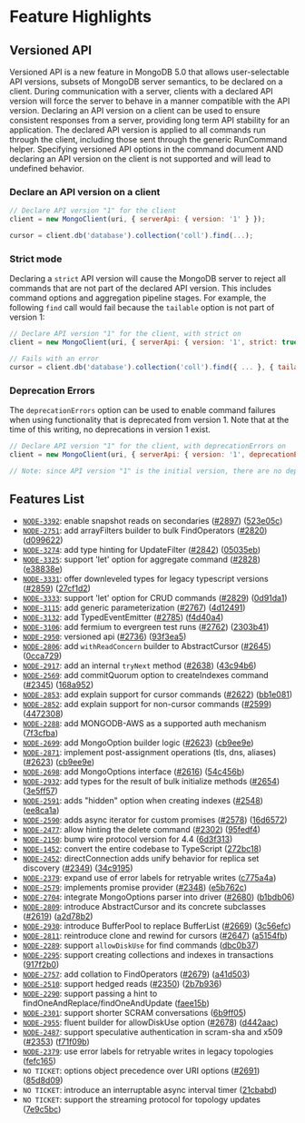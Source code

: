 # Feature Highlights

## Versioned API

Versioned API is a new feature in MongoDB 5.0 that allows user-selectable API versions, subsets of MongoDB server semantics, to be declared on a client.
During communication with a server, clients with a declared API version will force the server to behave in a manner compatible with the API version.
Declaring an API version on a client can be used to ensure consistent responses from a server, providing long term API stability for an application. The declared API version is applied to all commands run through the client, including those sent through the generic RunCommand helper.
Specifying versioned API options in the command document AND declaring an API version on the client is not supported and will lead to undefined behavior.

### Declare an API version on a client

```javascript
// Declare API version "1" for the client
client = new MongoClient(uri, { serverApi: { version: '1' } });

cursor = client.db('database').collection('coll').find(...);
```

### Strict mode

Declaring a `strict` API version will cause the MongoDB server to reject all commands that are not part of the declared API version. This includes command options and aggregation pipeline stages. For example, the following `find` call would fail because the `tailable` option is not part of version 1:

```javascript
// Declare API version "1" for the client, with strict on
client = new MongoClient(uri, { serverApi: { version: '1', strict: true } });

// Fails with an error
cursor = client.db('database').collection('coll').find({ ... }, { tailable: true });
```

### Deprecation Errors

The `deprecationErrors` option can be used to enable command failures when using functionality that is deprecated from version 1. Note that at the time of this writing, no deprecations in version 1 exist.

```javascript
// Declare API version "1" for the client, with deprecationErrors on
client = new MongoClient(uri, { serverApi: { version: '1', deprecationErrors: true } });

// Note: since API version "1" is the initial version, there are no deprecated commands to provide as an example yet.
```

## Features List

* [`NODE-3392`](https://jira.mongodb.org/browse/NODE-3392): enable snapshot reads on secondaries ([#2897](https://github.com/mongodb/node-mongodb-native/pull/2897)) ([523e05c](https://github.com/mongodb/node-mongodb-native/commit/523e05c3684dcf98c8bbfa4f0631092debd8a85c))
* [`NODE-2751`](https://jira.mongodb.org/browse/NODE-2751): add arrayFilters builder to bulk FindOperators ([#2820](https://github.com/mongodb/node-mongodb-native/issues/2820)) ([d099622](https://github.com/mongodb/node-mongodb-native/commit/d099622cdd1ba60d108b1b6a1b323dff847f99b5))
* [`NODE-3274`](https://jira.mongodb.org/browse/NODE-3274): add type hinting for UpdateFilter ([#2842](https://github.com/mongodb/node-mongodb-native/issues/2842)) ([05035eb](https://github.com/mongodb/node-mongodb-native/commit/05035eb2d7bdb0820181de5f86f0004cc77c1c00))
* [`NODE-3325`](https://jira.mongodb.org/browse/NODE-3325): support 'let' option for aggregate command ([#2828](https://github.com/mongodb/node-mongodb-native/issues/2828)) ([e38838e](https://github.com/mongodb/node-mongodb-native/commit/e38838e28d075126c8702de18247230d05965e11))
* [`NODE-3331`](https://jira.mongodb.org/browse/NODE-3331): offer downleveled types for legacy typescript versions ([#2859](https://github.com/mongodb/node-mongodb-native/issues/2859)) ([27cf1d2](https://github.com/mongodb/node-mongodb-native/commit/27cf1d241549c06fb69aee313176d87dcd13514a))
* [`NODE-3333`](https://jira.mongodb.org/browse/NODE-3333): support 'let' option for CRUD commands ([#2829](https://github.com/mongodb/node-mongodb-native/issues/2829)) ([0d91da1](https://github.com/mongodb/node-mongodb-native/commit/0d91da1b1388e6946ec991fee82f92647a199ece))
* [`NODE-3115`](https://jira.mongodb.org/browse/NODE-3115): add generic parameterization ([#2767](https://github.com/mongodb/node-mongodb-native/issues/2767)) ([4d12491](https://github.com/mongodb/node-mongodb-native/commit/4d12491a7ef12488bc9b4f0c5b8428d29d687132))
* [`NODE-3132`](https://jira.mongodb.org/browse/NODE-3132): add TypedEventEmitter ([#2785](https://github.com/mongodb/node-mongodb-native/issues/2785)) ([f4d40a4](https://github.com/mongodb/node-mongodb-native/commit/f4d40a4c2bf1ace188e624f5c7d5852d5395e00a))
* [`NODE-3106`](https://jira.mongodb.com/browse/NODE-3106): add fermium to evergreen test runs ([#2762](https://github.com/mongodb/node-mongodb-native/issues/2762)) ([2303b41](https://github.com/mongodb/node-mongodb-native/commit/2303b418b461b3c965f0c48f160d812153eba11e))
* [`NODE-2950`](https://jira.mongodb.com/browse/NODE-2950): versioned api ([#2736](https://github.com/mongodb/node-mongodb-native/issues/2736)) ([93f3ea5](https://github.com/mongodb/node-mongodb-native/commit/93f3ea5815bbd85b90745716f35849a59e8f8746))
* [`NODE-2806`](https://jira.mongodb.com/browse/NODE-2806): add `withReadConcern` builder to AbstractCursor ([#2645](https://github.com/mongodb/node-mongodb-native/issues/2645)) ([0cca729](https://github.com/mongodb/node-mongodb-native/commit/0cca729eb94ee942b775e14d57c44d57beda3fce))
* [`NODE-2917`](https://jira.mongodb.com/browse/NODE-2917): add an internal `tryNext` method ([#2638](https://github.com/mongodb/node-mongodb-native/issues/2638)) ([43c94b6](https://github.com/mongodb/node-mongodb-native/commit/43c94b6d40824c6cfa531d6ee9ac6b307e4cbcc6))
* [`NODE-2569`](https://jira.mongodb.com/browse/NODE-2569): add commitQuorum option to createIndexes command ([#2345](https://github.com/mongodb/node-mongodb-native/pull/2345)) ([168a952](https://github.com/mongodb/node-mongodb-native/commit/168a952f60787f325b202c539a664b9e14451b65))
* [`NODE-2853`](https://jira.mongodb.com/browse/NODE-2853): add explain support for cursor commands  ([#2622](https://github.com/mongodb/node-mongodb-native/issues/2622)) ([bb1e081](https://github.com/mongodb/node-mongodb-native/commit/bb1e081e366612e0872d3c5ec0fadbb61e202ad6))
* [`NODE-2852`](https://jira.mongodb.com/browse/NODE-2852): add explain support for non-cursor commands ([#2599](https://github.com/mongodb/node-mongodb-native/issues/2599)) ([4472308](https://github.com/mongodb/node-mongodb-native/commit/447230826cd764e2b766d3178d4fa369f8a4ebc4))
* [`NODE-2288`](https://jira.mongodb.com/browse/NODE-2288): add MONGODB-AWS as a supported auth mechanism ([7f3cfba](https://github.com/mongodb/node-mongodb-native/commit/7f3cfbac15f537aa2ca9da145063f10c61390406))
* [`NODE-2699`](https://jira.mongodb.com/browse/NODE-2699): add MongoOption builder logic ([#2623](https://github.com/mongodb/node-mongodb-native/issues/2623)) ([cb9ee9e](https://github.com/mongodb/node-mongodb-native/commit/cb9ee9e6175a6654c3c300801884e4a3c3a653ac))
* [`NODE-2871`](https://jira.mongodb.com/browse/NODE-2871): implement post-assignment operations (tls, dns, aliases) ([#2623](https://github.com/mongodb/node-mongodb-native/issues/2623)) ([cb9ee9e](https://github.com/mongodb/node-mongodb-native/commit/cb9ee9e6175a6654c3c300801884e4a3c3a653ac))
* [`NODE-2698`](https://jira.mongodb.com/browse/NODE-2698): add MongoOptions interface ([#2616](https://github.com/mongodb/node-mongodb-native/issues/2616)) ([54c456b](https://github.com/mongodb/node-mongodb-native/commit/54c456b4a4ff51c4f6734cff550d8aa53a47db15))
* [`NODE-2932`](https://jira.mongodb.com/browse/NODE-2932): add types for the result of bulk initialize methods ([#2654](https://github.com/mongodb/node-mongodb-native/issues/2654)) ([3e5ff57](https://github.com/mongodb/node-mongodb-native/commit/3e5ff57d6438add80c1bad932114f3d086f1cc29))
* [`NODE-2591`](https://jira.mongodb.com/browse/NODE-2591): adds "hidden" option when creating indexes ([#2548](https://github.com/mongodb/node-mongodb-native/pull/2548)) ([ee8ca1a](https://github.com/mongodb/node-mongodb-native/commit/ee8ca1aaddd1da33689a49c99dcc1c6f42b6f9dd))
* [`NODE-2590`](https://jira.mongodb.com/browse/NODE-2590): adds async iterator for custom promises ([#2578](https://github.com/mongodb/node-mongodb-native/pull/2578)) ([16d6572](https://github.com/mongodb/node-mongodb-native/commit/16d65722a5b2318eee014511c94385e9d4f60ed7))
* [`NODE-2477`](https://jira.mongodb.com/browse/NODE-2477): allow hinting the delete command ([#2302](https://github.com/mongodb/node-mongodb-native/pull/2302)) ([95fedf4](https://github.com/mongodb/node-mongodb-native/commit/95fedf4ecf2da73802a4146ab0c7df6a0850103c))
* [`NODE-2150`](https://jira.mongodb.com/browse/NODE-2150): bump wire protocol version for 4.4 ([6d3f313](https://github.com/mongodb/node-mongodb-native/commit/6d3f313a9defd12489b621896439b3f9ec8cb1ae))
* [`NODE-1452`](https://jira.mongodb.com/browse/NODE-1452): convert the entire codebase to TypeScript ([272bc18](https://github.com/mongodb/node-mongodb-native/commit/272bc18f51351a9f18d6d1bc68413c1a0c1f649f))
* [`NODE-2452`](https://jira.mongodb.com/browse/NODE-2452): directConnection adds unify behavior for replica set discovery ([#2349](https://github.com/mongodb/node-mongodb-native/issues/2349)) ([34c9195](https://github.com/mongodb/node-mongodb-native/commit/34c9195251adeeb1c9e8bc4234c8afb076d1d60e))
* [`NODE-2379`](https://jira.mongodb.com/browse/NODE-2379): expand use of error labels for retryable writes ([c775a4a](https://github.com/mongodb/node-mongodb-native/commit/c775a4a1c53b8476eff6c9759b5647c9cbfa4e04))
* [`NODE-2579`](https://jira.mongodb.com/browse/NODE-2579): implements promise provider ([#2348](https://github.com/mongodb/node-mongodb-native/pull/2348)) ([e5b762c](https://github.com/mongodb/node-mongodb-native/commit/e5b762c6d53afa967f24c26a1d1b6c921757c9c9))
* [`NODE-2704`](https://jira.mongodb.com/browse/NODE-2704): integrate MongoOptions parser into driver ([#2680](https://github.com/mongodb/node-mongodb-native/issues/2680)) ([b1bdb06](https://github.com/mongodb/node-mongodb-native/commit/b1bdb06cbe95fd320afff00ccb8fea666c79b444))
* [`NODE-2809`](https://jira.mongodb.com/browse/NODE-2809): introduce AbstractCursor and its concrete subclasses ([#2619](https://github.com/mongodb/node-mongodb-native/issues/2619)) ([a2d78b2](https://github.com/mongodb/node-mongodb-native/commit/a2d78b22b28ae649fa2c4e28294a3a03c446373e))
* [`NODE-2930`](https://jira.mongodb.com/browse/NODE-2930): introduce BufferPool to replace BufferList ([#2669](https://github.com/mongodb/node-mongodb-native/issues/2669)) ([3c56efc](https://github.com/mongodb/node-mongodb-native/commit/3c56efcf25a9ca8085a37f2ebac8cb3bff6d6d6c))
* [`NODE-2811`](https://jira.mongodb.com/browse/NODE-2811): reintroduce clone and rewind for cursors ([#2647](https://github.com/mongodb/node-mongodb-native/issues/2647)) ([a5154fb](https://github.com/mongodb/node-mongodb-native/commit/a5154fb5977dddd88e57f9d20965e95fa7ddb80b))
* [`NODE-2289`](https://jira.mongodb.com/browse/NODE-2289): support `allowDiskUse` for find commands ([dbc0b37](https://github.com/mongodb/node-mongodb-native/commit/dbc0b3722516a128c253bf85366a3432756ff92a))
* [`NODE-2295`](https://jira.mongodb.com/browse/NODE-2295): support creating collections and indexes in transactions ([917f2b0](https://github.com/mongodb/node-mongodb-native/commit/917f2b088f22f4c6ed803f0349859d057389ac1e))
* [`NODE-2757`](https://jira.mongodb.com/browse/NODE-2757): add collation to FindOperators ([#2679](https://github.com/mongodb/node-mongodb-native/issues/2679)) ([a41d503](https://github.com/mongodb/node-mongodb-native/commit/a41d503ebd061977e712ac26dc7c757ab03cab14))
* [`NODE-2510`](https://jira.mongodb.com/browse/NODE-2510): support hedged reads ([#2350](https://github.com/mongodb/node-mongodb-native/pull/2350)) ([2b7b936](https://github.com/mongodb/node-mongodb-native/commit/2b7b936b532c1461dba59a4840978beea7b934fb))
* [`NODE-2290`](https://jira.mongodb.com/browse/NODE-2290): support passing a hint to findOneAndReplace/findOneAndUpdate ([faee15b](https://github.com/mongodb/node-mongodb-native/commit/faee15b686b895b84fd0b52c1e69e0caec769732))
* [`NODE-2301`](https://jira.mongodb.com/browse/NODE-2301): support shorter SCRAM conversations ([6b9ff05](https://github.com/mongodb/node-mongodb-native/commit/6b9ff0561d14818bf07f4946ade04fc54683d0b9))
* [`NODE-2955`](https://jira.mongodb.com/browse/NODE-2955): fluent builder for allowDiskUse option ([#2678](https://github.com/mongodb/node-mongodb-native/issues/2678)) ([d442aac](https://github.com/mongodb/node-mongodb-native/commit/d442aac66e7a236decdfbeb5be0cc8a163486534))
* [`NODE-2487`](https://jira.mongodb.com/browse/NODE-2487): support speculative authentication in scram-sha and x509 ([#2353](https://github.com/mongodb/node-mongodb-native/pull/2353)) ([f71f09b](https://github.com/mongodb/node-mongodb-native/commit/f71f09bd466f0630bbe6859d8ed074ecd5f4a51f))
* [`NODE-2379`](https://jira.mongodb.com/browse/NODE-2379): use error labels for retryable writes in legacy topologies ([fefc165](https://github.com/mongodb/node-mongodb-native/commit/fefc1651a885ec28758271c9e3c36104b05bdb75))
* `NO TICKET`: options object precedence over URI options ([#2691](https://github.com/mongodb/node-mongodb-native/issues/2691)) ([85d8d09](https://github.com/mongodb/node-mongodb-native/commit/85d8d09713e2a80442dfbb38ecc887204306ba17))
* `NO TICKET`: introduce an interruptable async interval timer ([21cbabd](https://github.com/mongodb/node-mongodb-native/commit/21cbabdb1cf9ebee887bda547aa9116781cf03ae))
* `NO TICKET`: support the streaming protocol for topology updates ([7e9c5bc](https://github.com/mongodb/node-mongodb-native/commit/7e9c5bc5e8b10ae146d80535a44221ddb9ded069))
